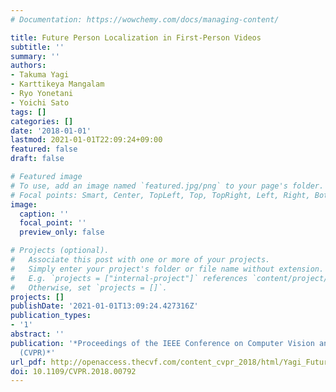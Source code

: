```yaml
---
# Documentation: https://wowchemy.com/docs/managing-content/

title: Future Person Localization in First-Person Videos
subtitle: ''
summary: ''
authors:
- Takuma Yagi
- Karttikeya Mangalam
- Ryo Yonetani
- Yoichi Sato
tags: []
categories: []
date: '2018-01-01'
lastmod: 2021-01-01T22:09:24+09:00
featured: false
draft: false

# Featured image
# To use, add an image named `featured.jpg/png` to your page's folder.
# Focal points: Smart, Center, TopLeft, Top, TopRight, Left, Right, BottomLeft, Bottom, BottomRight.
image:
  caption: ''
  focal_point: ''
  preview_only: false

# Projects (optional).
#   Associate this post with one or more of your projects.
#   Simply enter your project's folder or file name without extension.
#   E.g. `projects = ["internal-project"]` references `content/project/deep-learning/index.md`.
#   Otherwise, set `projects = []`.
projects: []
publishDate: '2021-01-01T13:09:24.427316Z'
publication_types:
- '1'
abstract: ''
publication: '*Proceedings of the IEEE Conference on Computer Vision and Pattern Recognition
  (CVPR)*'
url_pdf: http://openaccess.thecvf.com/content_cvpr_2018/html/Yagi_Future_Person_Localization_CVPR_2018_paper.html
doi: 10.1109/CVPR.2018.00792
---
```

